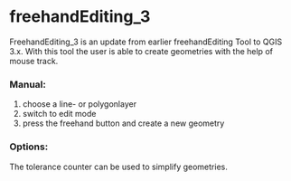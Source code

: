 # freehandEditing_3
FreehandEditing_3 is an update from earlier freehandEditing Tool to QGIS 3.x. With this tool the user is able to create geometries with the help of mouse track.
### Manual:
1. choose a line- or polygonlayer
2. switch to edit mode
3. press the freehand button and create a new geometry
### Options:
The tolerance counter can be used to simplify geometries.
